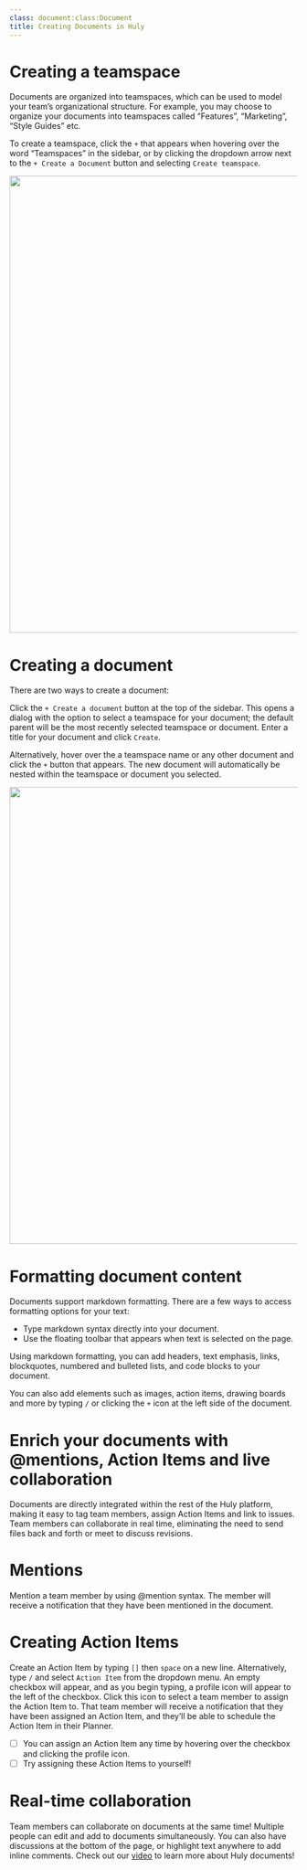 ```yaml
---
class: document:class:Document
title: Creating Documents in Huly
---
```

# **Creating a teamspace**

Documents are organized into teamspaces, which can be used to model your team’s organizational structure. For example, you may choose to organize your documents into teamspaces called “Features”, “Marketing”, “Style Guides” etc.

To create a teamspace, click the `+` that appears when hovering over the word “Teamspaces” in the sidebar, or by clicking the dropdown arrow next to the `+ Create a Document` button and selecting `Create teamspace`.

<img src="../files/create-teamspace.gif" width="800"/>


# **Creating a document**

There are two ways to create a document:

Click the `+ Create a document` button at the top of the sidebar. This opens a dialog with the option to select a teamspace for your document; the default parent will be the most recently selected teamspace or document. Enter a title for your document and click `Create`.

Alternatively, hover over the a teamspace name or any other document and click the `+` button that appears. The new document will automatically be nested within the teamspace or document you selected.

<img src="../files/create-document.gif" width="800"/>

# **Formatting document content**

Documents support markdown formatting. There are a few ways to access formatting options for your text:

* Type markdown syntax directly into your document.
* Use the floating toolbar that appears when text is selected on the page.

Using markdown formatting, you can add headers, text emphasis, links, blockquotes, numbered and bulleted lists, and code blocks to your document.

You can also add elements such as images, action items, drawing boards and more by typing `/` or clicking the `+` icon at the left side of the document.

# **Enrich your documents with @mentions, Action Items and live collaboration**

Documents are directly integrated within the rest of the Huly platform, making it easy to tag team members, assign Action Items and link to issues. Team members can collaborate in real time, eliminating the need to send files back and forth or meet to discuss revisions.

# **Mentions**

Mention a team member by using @mention syntax. The member will receive a notification that they have been mentioned in the document. 

# **Creating Action Items**

Create an Action Item by typing `[]` then `space` on a new line. Alternatively, type `/` and select `Action Item` from the dropdown menu. An empty checkbox will appear, and as you begin typing, a profile icon will appear to the left of the checkbox. Click this icon to select a team member to assign the Action Item to. That team member will receive a notification that they have been assigned an Action Item, and they’ll be able to schedule the Action Item in their Planner.

* [ ] You can assign an Action Item any time by hovering over the checkbox and clicking the profile icon. 
* [ ] Try assigning these Action Items to yourself!

# **Real-time collaboration**

Team members can collaborate on documents at the same time! Multiple people can edit and add to documents simultaneously. You can also have discussions at the bottom of the page, or highlight text anywhere to add inline comments. Check out our [video](https://www.youtube.com/watch?v=6mz0OmGPq3Q) to learn more about Huly documents!
